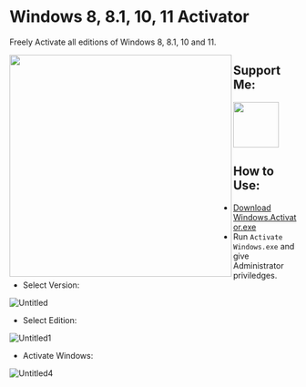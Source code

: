 # Windows 8, 8.1, 10, 11 Activator
Freely Activate all editions of Windows 8, 8.1, 10 and 11.

<a href="https://github.com/HiDe-Techno-Tips/Windows-Activator/releases/latest/download/Windows.Activator.exe"> <img src="https://user-images.githubusercontent.com/61367380/119500767-c8143680-bd85-11eb-802d-4c5b750c349a.png" align="left" width="390"> </a>

## Support Me:
<a href="https://paypal.me/HimDek?locale.x=en_GB" target="_blank"><img src="https://www.paypalobjects.com/en_US/i/btn/btn_donateCC_LG.gif" height="80px"></a>

## How to Use:
* [Download Windows.Activator.exe](https://github.com/HiDe-Techno-Tips/Windows-Activator/releases/latest/download/Windows.Activator.exe)
* Run `Activate Windows.exe` and give Administrator priviledges.
* Select Version:

![Untitled](https://user-images.githubusercontent.com/61367380/136324709-da989044-81a3-4b9a-9812-8fc629eb68ef.png)


* Select Edition:

![Untitled1](https://user-images.githubusercontent.com/61367380/136324727-eaa1800e-3034-4787-bd7e-e21f4b9766bb.png)


* Activate Windows:

![Untitled4](https://user-images.githubusercontent.com/61367380/136324742-330c85ef-8dba-4de4-af97-8e361b9eb364.png)
